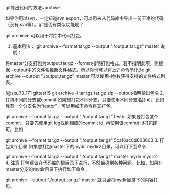 git导出代码的方法~archive


如果你用过svn，一定知道svn export，可以用来从代码库中导出一份干净的代码（没有.svn等）。git是否有类似功能呢？

git archieve
可以用于将库中代码打包。

1. 基本用法：
git archive --format tar.gz --output "./output.tar.gz" master
说明：

将master分支打包为output.tar.gz
--format指明打包格式，若不指明此项，则根据--output中的文件名推断文件格式。所以你也可以将上述命令简化为:
git archive --output "./output.tar.gz" master
可以使用-l参数获得支持的文件格式列表。

[@sjs_73_171 gittest]$ git archive -l
tar
tgz
tar.gz
zip
--output指明输出包名
2. 打包不同的分支或commit
如果想打包不同分支，只要使用不同分支名即可。比如我有一个分支名为“testbr”，可以用如下命令将其打包。

git archive --format tar.gz --output "./output.tar.gz" testbr
如果要打包某个commit，只要先使用git log找到相应的commit id, 再使用该commit id打包即可。比如：

git archive --format tar.gz --output "./output.tar.gz" 5ca16ac0d603603
3. 打包某个目录
如果想打包master下的mydir mydir2目录，可以用下面命令

git archive --format tar.gz --output "./output.tar.gz" master mydir mydir2  
4. 注意
打包建议在代码库的根目录下进行，不然会碰到各种问题。比如，如果在master分支的mydir目录下执行如下命令：

git archive --output "./output.tar.gz" master
就只会将mydir目录下的内容打包。



